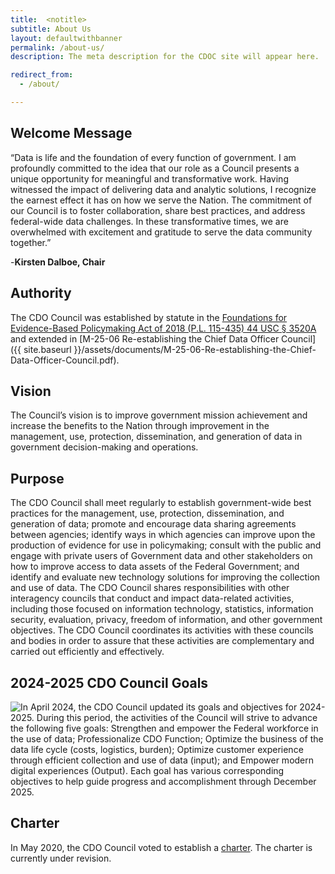 ```yaml
---
title:  <notitle>
subtitle: About Us
layout: defaultwithbanner
permalink: /about-us/
description: The meta description for the CDOC site will appear here.

redirect_from:
  - /about/

---
```

## Welcome Message

“Data is life and the foundation of every function of government. I am profoundly committed to the idea that our role as a Council presents a unique opportunity for meaningful and transformative work. Having witnessed the impact of delivering data and analytic solutions, I recognize the earnest effect it has on how we serve the Nation. The commitment of our Council is to foster collaboration, share best practices, and address federal-wide data challenges. In these transformative times, we are overwhelmed with excitement and gratitude to serve the data community together.” 

-**Kirsten Dalboe, Chair**


## Authority

The CDO Council was established by statute in the [Foundations for Evidence-Based Policymaking Act of 2018 (P.L. 115-435) 44 USC § 3520A](https://www.congress.gov/bill/115th-congress/house-bill/4174/text) and extended in [M-25-06 Re-establishing the Chief Data Officer Council]({{ site.baseurl }}/assets/documents/M-25-06-Re-establishing-the-Chief-Data-Officer-Council.pdf).

## Vision
The Council’s vision is to improve government mission achievement and increase the benefits to the Nation through improvement in the management, use, protection, dissemination, and generation of data in government decision-making and operations. 

## Purpose
The CDO Council shall meet regularly to establish government-wide best practices for the management, use, protection, dissemination, and generation of data; promote and encourage data sharing agreements between agencies; identify ways in which agencies can improve upon the production of evidence for use in policymaking; consult with the public and engage with private users of Government data and other stakeholders on how to improve access to data assets of the Federal Government; and identify and evaluate new technology solutions for improving the collection and use of data. The CDO Council shares responsibilities with other interagency councils that conduct and impact data-related activities, including those focused on information technology, statistics, information security, evaluation, privacy, freedom of information, and other government objectives. The CDO Council coordinates its activities with these councils and bodies in order to assure that these activities are complementary and carried out efficiently and effectively.

## 2024-2025 CDO Council Goals
<img src="{{ site.baseurl }}/assets/images/CDOC FY2425 Goals V2.jpg" alt="In April 2024, the CDO Council updated its goals and objectives for 2024-2025. During this period, the activities of the Council will strive to advance the following five goals: Strengthen and empower the Federal workforce in the use of data; Professionalize CDO Function; Optimize the business of the data life cycle (costs, logistics, burden); Optimize customer experience through efficient collection and use of data (input); and Empower modern digital experiences (Output). Each goal has various corresponding objectives to help guide progress and accomplishment through December 2025." class="maxw-full">

## Charter
In May 2020, the CDO Council voted to establish a <a href="{{ site.baseurl}}/assets/documents/cdo-council-charter-061820.pdf"> charter</a>. The charter is currently under revision.
